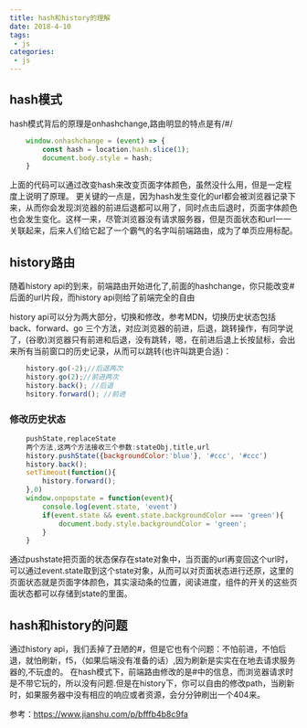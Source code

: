 ```yaml
---
title: hash和history的理解
date: 2018-4-10
tags:
 - js
categories:
 - js
---
```


## hash模式
hash模式背后的原理是onhashchange,路由明显的特点是有/#/
```js
    window.onhashchange = (event) => {
        const hash = location.hash.slice(1);
        document.body.style = hash;
    }
```
上面的代码可以通过改变hash来改变页面字体颜色，虽然没什么用，但是一定程度上说明了原理。 更关键的一点是，因为hash发生变化的url都会被浏览器记录下来，从而你会发现浏览器的前进后退都可以用了，同时点击后退时，页面字体颜色也会发生变化。这样一来，尽管浏览器没有请求服务器，但是页面状态和url一一关联起来，后来人们给它起了一个霸气的名字叫前端路由，成为了单页应用标配。

## history路由
随着history api的到来，前端路由开始进化了,前面的hashchange，你只能改变#后面的url片段，而history api则给了前端完全的自由

history api可以分为两大部分，切换和修改，参考MDN，切换历史状态包括back、forward、go 三个方法，对应浏览器的前进，后退，跳转操作，有同学说了，(谷歌)浏览器只有前进和后退，没有跳转，嗯，在前进后退上长按鼠标，会出来所有当前窗口的历史记录，从而可以跳转(也许叫跳更合适)：

```js
    history.go(-2);//后退两次
    history.go(2);//前进两次
    history.back(); //后退
    hsitory.forward(); //前进
```

### 修改历史状态
```js
    pushState,replaceState
    两个方法,这两个方法接收三个参数:stateObj,title,url
    history.pushState({backgroundColor:'blue'}, '#ccc', '#ccc')
    history.back();
    setTimeout(function(){
        history.forward();
    },0)
    window.onpopstate = function(event){
        console.log(event.state, 'event')
        if(event.state && event.state.backgroundColor === 'green'){
            document.body.style.backgroundColor = 'green';
        }
    }
```
通过pushstate把页面的状态保存在state对象中，当页面的url再变回这个url时，可以通过event.state取到这个state对象，从而可以对页面状态进行还原，这里的页面状态就是页面字体颜色，其实滚动条的位置，阅读进度，组件的开关的这些页面状态都可以存储到state的里面。

## hash和history的问题
通过history api，我们丢掉了丑陋的#，但是它也有个问题：不怕前进，不怕后退，就怕刷新，f5，（如果后端没有准备的话）,因为刷新是实实在在地去请求服务器的,不玩虚的。 在hash模式下，前端路由修改的是#中的信息，而浏览器请求时是不带它玩的，所以没有问题.但是在history下，你可以自由的修改path，当刷新时，如果服务器中没有相应的响应或者资源，会分分钟刷出一个404来。



参考：https://www.jianshu.com/p/bfffb4b8c9fa